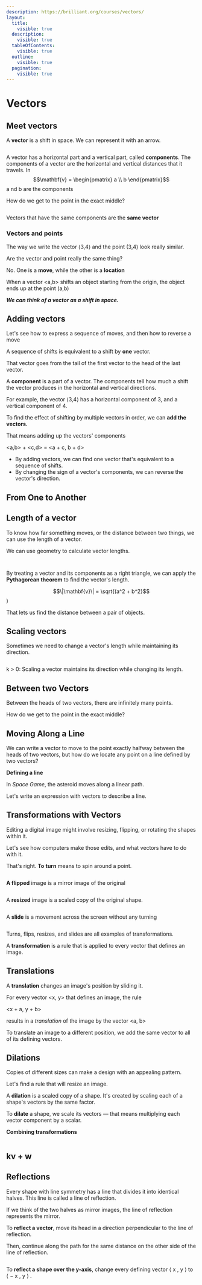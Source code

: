 ```yaml
---
description: https://brilliant.org/courses/vectors/
layout:
  title:
    visible: true
  description:
    visible: true
  tableOfContents:
    visible: true
  outline:
    visible: true
  pagination:
    visible: true
---
```


# Vectors

## Meet vectors



A **vector** is a shift in space. We can represent it with an arrow.

<figure><img src=".gitbook/assets/Screen Shot 2023-11-20 at 8.37.14 AM.png" alt=""><figcaption></figcaption></figure>

A vector has a horizontal part and a vertical part, called **components**. The components of a vector are the horizontal and vertical distances that it travels. In $$\mathbf{v} = \begin{pmatrix} a \\ b \end{pmatrix}$$ a nd b are the components

How do we get to the point in the exact middle?

<figure><img src=".gitbook/assets/Screen Shot 2023-11-20 at 8.38.06 AM.png" alt=""><figcaption></figcaption></figure>

Vectors that have the same components are the **same vector**



### Vectors and points

The way we write the vector ⟨3,4⟩ and the point (3,4) look really similar.

Are the vector and point really the same thing?&#x20;

No. One is a **move**, while the other is a **location**

When a vector \<a,b> shifts an object starting from the origin, the object ends up at the point (a,b)



_**We can think of a vector as a shift in space.**_



## Adding vectors

Let's see how to express a sequence of moves, and then how to reverse a move



A sequence of shifts is equivalent to a shift by **one** vector.

That vector goes from the tail of the first vector to the head of the last vector.



A **component** is a part of a vector. The components tell how much a shift the vector produces in the horizontal and vertical directions.

For example, the vector ⟨3,4⟩ has a horizontal component of 3, and a vertical component of 4.



To find the effect of shifting by multiple vectors in order, we can **add the vectors.**

That means adding up the vectors' components

\<a,b> + \<c,d> = \<a + c, b + d>

* By adding vectors, we can find one vector that's equivalent to a sequence of shifts.
* By changing the sign of a vector's components, we can reverse the vector's direction.

## From One to Another



## Length of a vector

To know how far something moves, or the distance between two things, we can use the length of a vector.

We can use geometry to calculate vector lengths.

<figure><img src=".gitbook/assets/leght-of-a-vector.png" alt=""><figcaption></figcaption></figure>

<figure><img src=".gitbook/assets/distance-between-vector-heads.png" alt=""><figcaption></figcaption></figure>

By treating a vector and its components as a right triangle, we can apply the **Pythagorean theorem** to find the vector's length.

$$\|\mathbf{v}\| = \sqrt{(a^2 + b^2}$$)

That lets us find the distance between a pair of objects.



## Scaling vectors

Sometimes we need to change a vector's length while maintaining its direction.

<figure><img src=".gitbook/assets/scalar-a-vector.png" alt=""><figcaption></figcaption></figure>

k > 0: Scaling a vector maintains its direction while changing its length.

## Between two Vectors

Between the heads of two vectors, there are infinitely many points.

How do we get to the point in the exact middle?



## Moving Along a Line

We can write a vector to move to the point exactly halfway between the heads of two vectors, but how do we locate any point on a line defined by two vectors?



**Defining a line**

In _Space Game_, the asteroid moves along a linear path.

Let's write an expression with vectors to describe a line.



## Transformations with Vectors

Editing a digital image might involve resizing, flipping, or rotating the shapes within it.

Let's see how computers make those edits, and what vectors have to do with it.



That's right. **To** **turn** means to spin around a point.

<figure><img src=".gitbook/assets/turn-image.png" alt=""><figcaption></figcaption></figure>

**A flipped** image is a mirror image of the original

<figure><img src=".gitbook/assets/flipped-image.png" alt=""><figcaption></figcaption></figure>

A **resized** image is a scaled copy of the original shape.&#x20;

<figure><img src=".gitbook/assets/resized-image.png" alt=""><figcaption></figcaption></figure>

A **slide** is a movement across the screen without any turning

<figure><img src=".gitbook/assets/slide.png" alt=""><figcaption></figcaption></figure>



Turns, flips, resizes, and slides are all examples of transformations.

A **transformation** is a rule that is applied to every vector that defines an image.

## Translations

A **translation** changes an image's position by sliding it.

For every vector \<x, y> that defines an image, the rule

\<x + a, y + b>

results in a _translation_ of the image by the vector \<a, b>

To translate an image to a different position, we add the same vector to all of its defining vectors.

## Dilations&#x20;

Copies of different sizes can make a design with an appealing pattern.

Let's find a rule that will resize an image.

A **dilation** is a scaled copy of a shape. It's created by scaling each of a shape's vectors by the same factor.

To **dilate** a shape, we scale its vectors — that means multiplying each vector component by a scalar.

**Combining transformations**

<figure><img src=".gitbook/assets/combine-tranformations.png" alt=""><figcaption></figcaption></figure>

## kv + w&#x20;

## Reflections&#x20;

Every shape with line symmetry has a line that divides it into identical halves. This line is called a line of reflection.

If we think of the two halves as mirror images, the line of reflection represents the mirror.

To **reflect a vector**, move its head in a direction perpendicular to the line of reflection.

Then, continue along the path for the same distance on the other side of the line of reflection.



<figure><img src=".gitbook/assets/Screen Shot 2023-11-30 at 9.21.54 AM.png" alt=""><figcaption></figcaption></figure>

To **reflect a shape over the y-axis**, change every defining vector ⟨ x , y ⟩ to ⟨ − x , y ⟩ .

<figure><img src=".gitbook/assets/Screen Shot 2023-11-30 at 9.26.48 AM.png" alt=""><figcaption></figcaption></figure>

<figure><img src=".gitbook/assets/diagonal_line.png" alt=""><figcaption></figcaption></figure>

